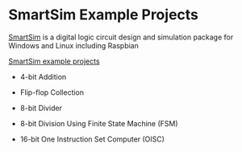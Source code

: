 # SmartSim Example Projects

[SmartSim](https://smartsim.org.uk/) is a digital logic circuit design and simulation package for Windows and Linux 
including Raspbian

[SmartSim example projects](https://smartsim.org.uk/index.php?page=examples)

* 4-bit Addition

* Flip-flop Collection

* 8-bit Divider

* 8-bit Division Using Finite State Machine (FSM)

* 16-bit One Instruction Set Computer (OISC)
